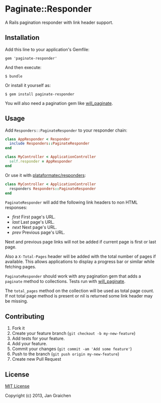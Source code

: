 # Paginate::Responder

A Rails pagination responder with link header support.

## Installation

Add this line to your application's Gemfile:

    gem 'paginate-responder'

And then execute:

    $ bundle

Or install it yourself as:

    $ gem install paginate-responder

You will also need a pagination gem like
[will_paginate](mislav/will_paginate).

## Usage

Add `Responders::PaginateResponder` to your responder chain:

```ruby
class AppResponder < Responder
  include Responders::PaginateResponder
end

class MyController < ApplicationController
  self.responder = AppResponder
end
```

Or use it with [plataformatec/responders](https://github.com/plataformatec/responders):

```ruby
class MyController < ApplicationController
  responders Responders::PaginateResponder
end
```

`PaginateResponder` will add the following link headers to
non HTML responses:

* *first* First page's URL.
* *last* Last page's URL.
* *next* Next page's URL.
* *prev* Previous page's URL.

Next and previous page links will not be added if current
page is first or last page.

Also a `X-Total-Pages` header will be added with the total
number of pages if available. This allows applications
to display a progress bar or similar while fetching pages.

`PaginateResponder` should work with any pagination gem that
adds a `paginate` method to collections. Tests run with
[will_paginate](mislav/will_paginate).

The `total_pages` method on the collection will be used as
total page count. If not total page method is present or
nil is returned some link header may be missing.

## Contributing

1. Fork it
2. Create your feature branch (`git checkout -b my-new-feature`)
3. Add tests for your feature.
4. Add your feature.
5. Commit your changes (`git commit -am 'Add some feature'`)
6. Push to the branch (`git push origin my-new-feature`)
7. Create new Pull Request

## License

[MIT License](http://www.opensource.org/licenses/mit-license.php)

Copyright (c) 2013, Jan Graichen
